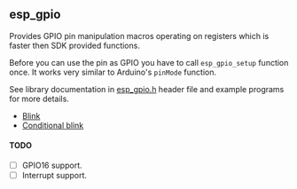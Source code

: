## esp_gpio 

Provides GPIO pin manipulation macros operating on registers which is 
faster then SDK provided functions.

Before you can use the pin as GPIO you have to call `esp_gpio_setup` function
once. It works very similar to Arduino's `pinMode` function. 

See library documentation in [esp_gpio.h](include/esp_gpio.h) header file and 
example programs for more details.

- [Blink](../../examples/blink)
- [Conditional blink](../../examples/blink_cond)

#### TODO

- [ ] GPIO16 support. 
- [ ] Interrupt support.
